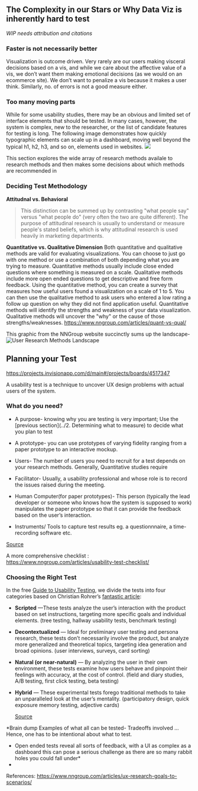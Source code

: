 ## The Complexity in our Stars or Why Data Viz is inherently hard to test
*WIP needs attribution and citations*

### Faster is not necessarily better

Visualization is outcome driven. Very rarely are our users making  visceral decisions based on a vis, and while we care about the affective value of a vis, we don’t want them making emotional decisions (as we would on an ecommerce site). We don’t want to penalize a vis because it makes a user think. Similarly, no. of errors is not a good measure either.

### Too many moving parts
While for some usability studies, there may be an obvious and limited set of interface elements that should be tested. In many cases, however, the system is complex, new to the researcher, or the list of candidate features for testing is long. The following image demonstrates how quickly typographic elements can scale up in a dashboard, moving well beyond the typical h1, h2, h3, and so on,  elements used in websites.
![](evaluation-toolkit/Assets/images/Chart-UI-components.png)

This section explores the wide array of research methods availale to research methods and then makes some decisions about which methods are recommended in

### Deciding Test Methodology


**Attitudnal vs. Behavioral**
> This distinction can be summed up by contrasting "what people say" versus "what people do" (very often the two are quite different). The purpose of attitudinal research is usually to understand or measure people's stated beliefs, which is why attitudinal research is used heavily in marketing departments.



**Quantitative vs. Qualitative Dimension**
Both quantitative and qualitative methods are valid for evaluating visualizations. You can choose to just go with one method or use a combination of both depending what you are trying to measure. Quantitative methods usually include close ended questions where something is measured on a scale. Qualitative methods include more open ended questions to get descriptive and free form feedback. Using the quantitative method, you can create a survey that measures how useful users found a visualization on a scale of 1 to 5. You can then use the qualitative method to ask users who entered a low rating a follow up question on why they did not find application useful. Quantitative methods will identify the strengths and weakness of your data visualization. Qualitative methods will uncover the "why" or the cause of those strengths/weaknesses.
https://www.nngroup.com/articles/quant-vs-qual/


This graphic from the NNGroup website succinctly sums up the landscape-
![User Research Methods Landscape](https://s3.amazonaws.com/media.nngroup.com/media/editor/2014/10/10/ux-landscape-questions.png)



## Planning your Test
https://projects.invisionapp.com/d/main#/projects/boards/4517347

A usability test is a technique to uncover UX design problems with actual users of the system.

### What do you need?

- A purpose- knowing why you are testing is very important; Use the [previous section](../2. Determining what to measure) to decide what you plan to test
- A prototype- you can use prototypes of varying fidelity ranging from a paper prototype to an interactive mockup.


- Users- The number of users you need to recruit for a test depends on your research methods. Generally, Quantitative studies require 


- Facilitator- Usually, a usability professional and whose role is to record the issues raised during the meeting.


- Human Computer(for paper prototypes)- This person (typically the lead developer or someone who knows how the system is supposed to work) manipulates the paper prototype so that it can provide the feedback based on the user’s interaction.
- Instruments/ Tools to capture test results eg. a questionnnaire, a time-recording software etc.

[Source](http://usabilitygeek.com/paper-prototyping-as-a-usability-testing-technique/)

A more comprehensive checklist : https://www.nngroup.com/articles/usability-test-checklist/




### Choosing the Right Test

In the free [Guide to Usability Testing](http://proxystudio.uxpin.com/ebooks/guide-to-usability-testing/), we divide the tests into four categories based on Christian Rohrer’s [fantastic article](http://www.nngroup.com/articles/which-ux-research-methods/):

- **Scripted** —These tests analyze the user’s interaction with the product based on set instructions, targeting more specific goals and individual elements. (tree testing, hallway usability tests, benchmark testing)


- **Decontextualized** — Ideal for preliminary user testing and persona research, these tests don’t necessarily involve the product, but analyze more generalized and theoretical topics, targeting idea generation and broad opinions. (user interviews, surveys, card sorting)


- **Natural (or near-natural)** — By analyzing the user in their own environment, these tests examine how users behave and pinpoint their feelings with accuracy, at the cost of control. (field and diary studies, A/B testing, first click testing, beta testing)


- **Hybrid** — These experimental tests forego traditional methods to take an unparalleled look at the user’s mentality. (participatory design, quick exposure memory testing, adjective cards)

  [Source](https://www.uxpin.com/studio/blog/how-to-run-an-insightful-usability-test/)




*Brain dump Examples of what all can be tested-
Tradeoffs involved
… Hence, one has to be intentional about what to test.
- Open ended tests reveal all sorts of feedback, with a UI as complex as a dashboard this can pose a serious challenge as there are so many rabbit holes you could fall under*
- ​



References:
https://www.nngroup.com/articles/ux-research-goals-to-scenarios/
